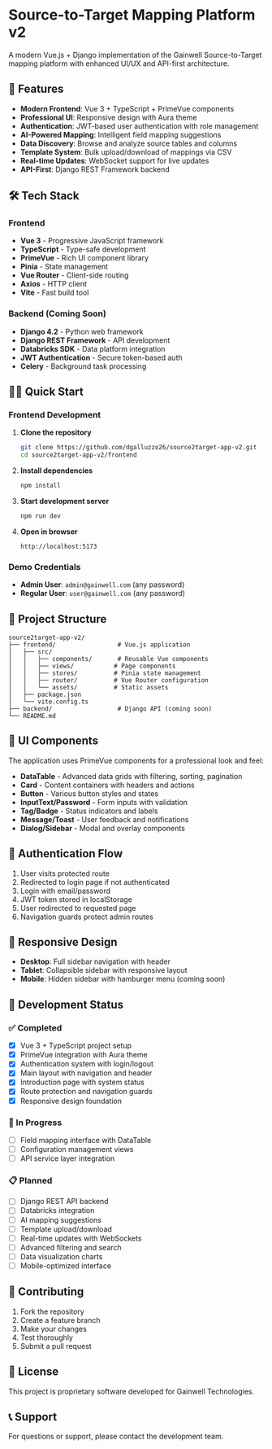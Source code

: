 # Source-to-Target Mapping Platform v2

A modern Vue.js + Django implementation of the Gainwell Source-to-Target mapping platform with enhanced UI/UX and API-first architecture.

## 🚀 Features

- **Modern Frontend**: Vue 3 + TypeScript + PrimeVue components
- **Professional UI**: Responsive design with Aura theme
- **Authentication**: JWT-based user authentication with role management
- **AI-Powered Mapping**: Intelligent field mapping suggestions
- **Data Discovery**: Browse and analyze source tables and columns
- **Template System**: Bulk upload/download of mappings via CSV
- **Real-time Updates**: WebSocket support for live updates
- **API-First**: Django REST Framework backend

## 🛠 Tech Stack

### Frontend
- **Vue 3** - Progressive JavaScript framework
- **TypeScript** - Type-safe development
- **PrimeVue** - Rich UI component library
- **Pinia** - State management
- **Vue Router** - Client-side routing
- **Axios** - HTTP client
- **Vite** - Fast build tool

### Backend (Coming Soon)
- **Django 4.2** - Python web framework
- **Django REST Framework** - API development
- **Databricks SDK** - Data platform integration
- **JWT Authentication** - Secure token-based auth
- **Celery** - Background task processing

## 🏃‍♂️ Quick Start

### Frontend Development

1. **Clone the repository**
   ```bash
   git clone https://github.com/dgalluzzo26/source2target-app-v2.git
   cd source2target-app-v2/frontend
   ```

2. **Install dependencies**
   ```bash
   npm install
   ```

3. **Start development server**
   ```bash
   npm run dev
   ```

4. **Open in browser**
   ```
   http://localhost:5173
   ```

### Demo Credentials

- **Admin User**: `admin@gainwell.com` (any password)
- **Regular User**: `user@gainwell.com` (any password)

## 📁 Project Structure

```
source2target-app-v2/
├── frontend/                 # Vue.js application
│   ├── src/
│   │   ├── components/       # Reusable Vue components
│   │   ├── views/           # Page components
│   │   ├── stores/          # Pinia state management
│   │   ├── router/          # Vue Router configuration
│   │   └── assets/          # Static assets
│   ├── package.json
│   └── vite.config.ts
├── backend/                  # Django API (coming soon)
└── README.md
```

## 🎨 UI Components

The application uses PrimeVue components for a professional look and feel:

- **DataTable** - Advanced data grids with filtering, sorting, pagination
- **Card** - Content containers with headers and actions
- **Button** - Various button styles and states
- **InputText/Password** - Form inputs with validation
- **Tag/Badge** - Status indicators and labels
- **Message/Toast** - User feedback and notifications
- **Dialog/Sidebar** - Modal and overlay components

## 🔐 Authentication Flow

1. User visits protected route
2. Redirected to login page if not authenticated
3. Login with email/password
4. JWT token stored in localStorage
5. User redirected to requested page
6. Navigation guards protect admin routes

## 📱 Responsive Design

- **Desktop**: Full sidebar navigation with header
- **Tablet**: Collapsible sidebar with responsive layout
- **Mobile**: Hidden sidebar with hamburger menu (coming soon)

## 🚧 Development Status

### ✅ Completed
- [x] Vue 3 + TypeScript project setup
- [x] PrimeVue integration with Aura theme
- [x] Authentication system with login/logout
- [x] Main layout with navigation and header
- [x] Introduction page with system status
- [x] Route protection and navigation guards
- [x] Responsive design foundation

### 🔄 In Progress
- [ ] Field mapping interface with DataTable
- [ ] Configuration management views
- [ ] API service layer integration

### 📋 Planned
- [ ] Django REST API backend
- [ ] Databricks integration
- [ ] AI mapping suggestions
- [ ] Template upload/download
- [ ] Real-time updates with WebSockets
- [ ] Advanced filtering and search
- [ ] Data visualization charts
- [ ] Mobile-optimized interface

## 🤝 Contributing

1. Fork the repository
2. Create a feature branch
3. Make your changes
4. Test thoroughly
5. Submit a pull request

## 📄 License

This project is proprietary software developed for Gainwell Technologies.

## 📞 Support

For questions or support, please contact the development team.
